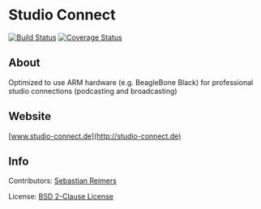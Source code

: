 # Studio Connect

[![Build Status](https://travis-ci.org/studio-connect/webapp.png)](https://travis-ci.org/studio-connect/webapp)
[![Coverage Status](https://coveralls.io/repos/studio-connect/webapp/badge.png)](https://coveralls.io/r/studio-connect/webapp)

## About

Optimized to use ARM hardware (e.g. BeagleBone Black) for professional studio connections (podcasting and broadcasting) 

## Website

[www.studio-connect.de](http://studio-connect.de)

## Info

Contributors: [Sebastian Reimers](https://github.com/sreimers/)

License: [BSD 2-Clause License](http://opensource.org/licenses/BSD-2-Clause)
